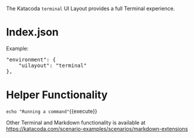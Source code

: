 The Katacoda `terminal` UI Layout provides a full Terminal experience. 

# Index.json

Example:

<pre>
"environment": {
    "uilayout": "terminal"
},
</pre>

# Helper Functionality

`echo "Running a command"`{{execute}}

Other Terminal and Markdown functionality is available at https://katacoda.com/scenario-examples/scenarios/markdown-extensions